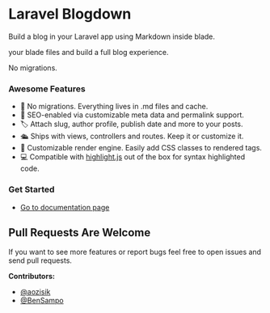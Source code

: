 Laravel Blogdown
=====================

Build a blog in your Laravel app using Markdown inside blade.


 your blade files and build a full blog experience.

No migrations. 



### Awesome Features

- 📝 No migrations. Everything lives in .md files and cache.
- 🧭  SEO-enabled via customizable meta data and permalink support.
- 🏷 Attach slug, author profile, publish date and more to your posts.
- 🛳 Ships with views, controllers and routes. Keep it or customize it.
- 💉 Customizable render engine. Easily add CSS classes to rendered tags.
- 💻 Compatible with [highlight.js](https://highlightjs.org/) out of the box for syntax highlighted code.

### Get Started

* [Go to documentation page](https://swiftmade.github.io/blogdown/)
	
## Pull Requests Are Welcome

If you want to see more features or report bugs feel free to open issues and send pull requests.

**Contributors:**

* [@aozisik](https://github.com/aozisik)
* [@BenSampo](https://github.com/BenSampo)
